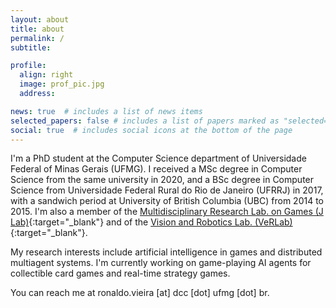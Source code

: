 ```yaml
---
layout: about
title: about
permalink: /
subtitle: 

profile:
  align: right
  image: prof_pic.jpg
  address: 

news: true  # includes a list of news items
selected_papers: false # includes a list of papers marked as "selected={true}"
social: true  # includes social icons at the bottom of the page
---
```


I'm a PhD student at the Computer Science department of Universidade Federal of Minas Gerais (UFMG). I received a MSc degree in Computer Science from the same university in 2020, and a BSc degree in Computer Science from Universidade Federal Rural do Rio de Janeiro (UFRRJ) in 2017, with a sandwich period at University of British Columbia (UBC) from 2014 to 2015. I'm also a member of the [Multidisciplinary Research Lab. on Games (J Lab)](http://www.j.dcc.ufmg.br/){:target="\_blank"} and of the [Vision and Robotics Lab. (VeRLab)](https://www.verlab.dcc.ufmg.br/){:target="\_blank"}.

My research interests include artificial intelligence in games and distributed multiagent systems. I'm currently working on game-playing AI agents for collectible card games and real-time strategy games.

You can reach me at ronaldo.vieira [at] dcc [dot] ufmg [dot] br.
